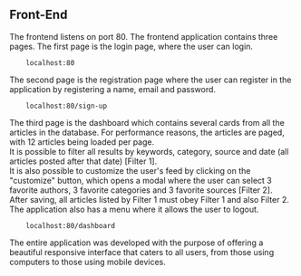 ## Front-End
The frontend listens on port 80. The frontend application contains three pages.
The first page is the login page, where the user can login.

        localhost:80

The second page is the registration page where the user can register in the application by registering a name, email and password. 

        localhost:80/sign-up

The third page is the dashboard which contains several cards from all the articles in the database. 
For performance reasons, the articles are paged, with 12 articles being loaded per page.  
It is possible to filter all results by keywords, category, source and date (all articles posted after that date) [Filter 1].  
It is also possible to customize the user's feed by clicking on the "customize" button, which opens a modal where the user can select 3 favorite authors, 3 favorite categories and 3 favorite sources [Filter 2].  
After saving, all articles listed by Filter 1 must obey Filter 1 and also Filter 2.  
The application also has a menu where it allows the user to logout.

        localhost:80/dashboard

The entire application was developed with the purpose of offering a beautiful responsive interface that caters to all users, from those using computers to those using mobile devices.
